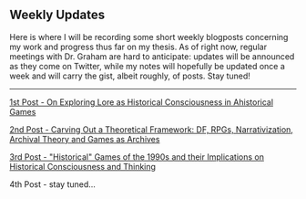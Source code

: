 ## Weekly Updates

Here is where I will be recording some short weekly blogposts concerning my work and progress thus far on my thesis. As of right now, regular meetings with Dr. Graham are hard to anticipate: updates will be announced as they come on Twitter, while my notes will hopefully be updated once a week and will carry the gist, albeit roughly, of posts. Stay tuned!

---------

[1st Post - On Exploring Lore as Historical Consciousness in Ahistorical Games](https://github.com/ryanpickering/honours-research-project/blob/master/updates/post1-sept-15.md)

[2nd Post - Carving Out a Theoretical Framework: DF, RPGs, Narrativization, Archival Theory and Games as Archives](https://github.com/ryanpickering/honours-research-project/blob/master/updates/post2-sept-23.md)

[3rd Post - "Historical" Games of the 1990s and their Implications on Historical Consciousness and Thinking](https://github.com/ryanpickering/honours-research-project/blob/master/updates/post3-oct-26.md)

4th Post - stay tuned...
